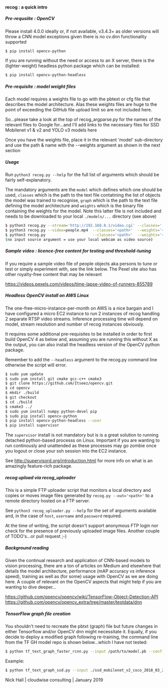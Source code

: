 #### recog : a quick intro

##### Pre-requsiite : OpenCV

Please install 4.0.0 ideally or, if not available, v3.4.3+ as older versions will throw a CNN model exceptions given there is no cv.dnn functionality supported

```sh
$ pip install opencv-python
```

If you are running without the need or access to an X server, there is the (lighter-weight) headless python package which can be installed:

```sh
$ pip install opencv-python-headless
```

##### Pre-requisite : model weight files

Each model requires a weights file to go with the pbtext or cfg file that describes the model architecture. Alas these weights files are huge to the point of exceeding the GitHub file upload limit so are not included here.

So...please take a look at the top of recog_argparse.py for the names of the relevant files to Google for...and I'll add links to the necessary files for SSD Mobilenet v1 & v2 and YOLO v3 models here

Once you have the weights file, place it in the relevant 'model' sub-directory and use the path & name with the --weights argument as shown in the next section

##### Usage 

Run `python3 recog.py --help` for the full list of arguments which should be fairly self-explanatory.

The mandatory arguments are the `model` which defines which one should be used, `classes` which is the path to the text file contatining the list of objects the model was trained to recognise, `graph` which is the path to the text file defining the model architecture and `weights` which is the binary file containing the weights for the model. Note this latter file is not included and needs to be downloaded to your local `./models/...` directory (see above)

```sh
$ python3 recog.py --stream='http://192.168.0.1/video.cgi' --classes='./models/yolo3/yolo3.classes' --weights='./models/yolo3/yolo3.weights' --graph='./models/yolo3/yolo3.cfg' --model='yolo3'
$ python3 recog.py --video=people.mp4  --classes='<path>'  --weights='<path>'  --graph='<path>' --model='<ssd1, ssd2 or yolo3>'
$ python3 recog.py                     --classes='<path>'  --weights='<path>'  --graph='<path>' --model='<ssd1, ssd2 or yolo3>'
(no input source argument = use your local webcam as video source)
```

##### Sample video : licence-free content for testing and threshold-tuning

If you require a sample video file of people objects aka persons to tune or test or simply experiment with, see the link below. 
The Pexel site also has other royalty-free content that may be relevant

https://videos.pexels.com/videos/time-lapse-video-of-runners-855789


##### Headless OpenCV install on AWS Linux

The one-free-micro-instance-per-month on AWS is a nice bargain and I have configured a micro EC2 instance to run 2 instances of recog handling 2 separate RTSP video streams. Inference processing time will depend on model, stream resolution and number of recog instances obviously.

It requires some additional pre-requisites to be installed in order to first build OpenCV 4 as below and, assuming you are running this without X as the output, you can also install the headless version of the OpenCV python package.

Remember to add the `--headless` argument to the recog.py command line otherwise the script will error.

```sh
$ sudo yum update
$ sudo yum install git cmake gcc-c++ cmake3
$ git clone https://github.com/Itseez/opencv.git
$ cd opencv
$ mkdir ./build
$ git checkout
$ cd ./build
$ cmake3 ../
$ sudo yum install numpy python-devel pip
$ sudo pip install opencv-python
$ pip install opencv-python-headless --user
$ pip install supervisor
```
The `supervisor` install is not mandatory but is is a great solution to running detached python-based processs on Linux.
Important if you are wanting to run continously and unattended as these processes may go zombie once you logout or close your ssh session into the EC2 instance.

See http://supervisord.org/introduction.html for more info on what is an amazingly feature-rich package.


##### recog upload via recog_uploader

This is a simple FTP uploader script that monitors a local directory and copies or moves image files generated by `recog.py --out='<path>'` to a remote directory hosted on a FTP server.

See `python3 recog_uploader.py --help` for the set of arguments available and, in the case of `host`, `username` and `password` required.

At the time of writing, the script doesn't support anonymous FTP login nor check for the presence of previously uploaded image files. Another couple of TODO's...or pull request ;-)


##### Background reading

Given the continual research and application of CNN-based models to vision processing, there are a ton of articles on Medium and elsewhere that details the model architecture, performance (mAP accuracy vs inference speed), training as well as (for some) usage with OpenCV as we are doing here. A couple of relevant on the OpenCV aspects that might help if you are wanting to dive deeper... 

https://github.com/opencv/opencv/wiki/TensorFlow-Object-Detection-API
https://github.com/opencv/opencv_extra/tree/master/testdata/dnn


##### TensorFlow graph file creation

You shouldn't need to recreate the pbtxt (graph) file but future changes in either Tensorflow and/or OpenCV dnn might necessitate it. Equally, if you decide to deploy a modified graph following re-training, the command line from the TF GH model repo is shown below...which I have not tested:

```sh
$ python tf_text_graph_faster_rcnn.py --input /path/to/model.pb --config /path/to/example.config --output /path/to/graph.pbtxt
```

Example:

```sh
$ python tf_text_graph_ssd.py --input ./ssd_mobilenet_v2_coco_2018_03_29/frozen_inference_graph.pb --config ./ssd_mobilenet_v2_coco.config --output ./ssd_mobilenet_v2_coco_2019_01_28.pbtxt
```

Nick Hall   |   cloudwise consulting    |   January 2019